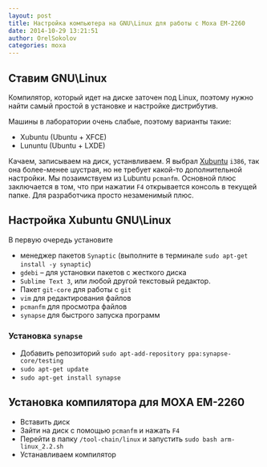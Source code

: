 ```yaml
---
layout: post
title: Настройка компьютера на GNU\Linux для работы с Moxa EM-2260
date: 2014-10-29 13:21:51
author: OrelSokolov
categories: moxa
---
```


## Ставим GNU\Linux

Компилятор, который идет на диске заточен под Linux, поэтому нужно найти самый простой в установке и настройке дистрибутив.

Машины в лаборатории очень слабые, поэтому варианты такие:

* Xubuntu (Ubuntu + XFCE)
* Lununtu (Ubuntu + LXDE)

Качаем, записываем на диск, устанвливаем. Я выбрал [Xubuntu](http://xubuntu.org/) `i386`, так она более-менее шустрая, но не требует какой-то дополнительной настройки. Мы позаимствуем из Lubuntu `pcmanfm`. Основной плюс заключается в том, что при нажатии `F4` открывается консоль в текущей папке. Для разработчика просто незаменимый плюс.

## Настройка Xubuntu GNU\Linux

В первую очередь установите

* менеджер пакетов `Synaptic` (выполните в терминале `sudo apt-get install -y synaptic`)
* `gdebi` – для установки пакетов с жесткого диска
* `Sublime Text 3`, или любой другой текстовый редактор.
* Пакет `git-core` для работы с `git`
* `vim` для редактирования файлов
* `pcmanfm` для просмотра файлов
* `synapse` для быстрого запуска программ

### Установка `synapse`

* Добавить репозиторий `sudo apt-add-repository ppa:synapse-core/testing`
* `sudo apt-get update`
* `sudo apt-get install synapse`

## Установка компилятора для MOXA EM-2260

* Вставить диск
* Зайти на диск с помощью `pcmanfm` и нажать `F4`
* Перейти в папку `/tool-chain/linux` и запустить `sudo bash arm-linux_2.2.sh`
* Устанавливаем компилятор

